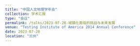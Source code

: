 ```yaml
---
title: "中国人文地理学年会"
collection: 学术汇报
type: "会议"
permalink: /talks/2023-07-28-城镇化面临的挑战与未来发展
venue: "Testing Institute of America 2014 Annual Conference"
date: 2023-07-28
location: "兰州"
---
```


